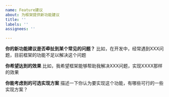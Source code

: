 ```yaml
---
name: Feature建议
about: 为框架提供新功能建议
title: ''
labels: ''
assignees: ''

---
```


**你的新功能建议是否牵扯到某个常见的问题？**
比如，在开发中，经常遇到XXX问题，目前框架的功能不足以解决这个问题

**你希望达到的效果**
比如，我希望框架能够帮助我解决XXX问题，实现XXXX那样的效果

**你能考虑到的可选实现方案**
描述一下你认为要实现这个功能，有哪些可行的一些实现方案？
